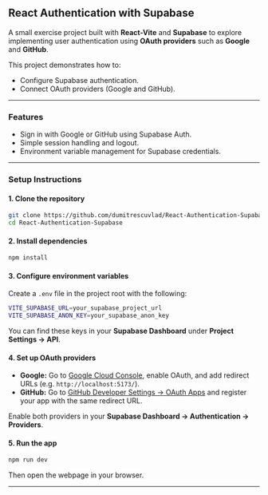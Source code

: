 ## React Authentication with Supabase

A small exercise project built with **React-Vite** and **Supabase** to explore implementing user authentication using **OAuth providers** such as **Google** and **GitHub**.

This project demonstrates how to:

- Configure Supabase authentication.
- Connect OAuth providers (Google and GitHub).

---

### Features

- Sign in with Google or GitHub using Supabase Auth.
- Simple session handling and logout.
- Environment variable management for Supabase credentials.

---

### Setup Instructions

#### 1. Clone the repository

```bash
git clone https://github.com/dumitrescuvlad/React-Authentication-Supabase.git
cd React-Authentication-Supabase
```

#### 2. Install dependencies

```bash
npm install
```

#### 3. Configure environment variables

Create a `.env` file in the project root with the following:

```bash
VITE_SUPABASE_URL=your_supabase_project_url
VITE_SUPABASE_ANON_KEY=your_supabase_anon_key
```

You can find these keys in your **Supabase Dashboard** under **Project Settings → API**.

#### 4. Set up OAuth providers

- **Google:** Go to [Google Cloud Console](https://console.cloud.google.com), enable OAuth, and add redirect URLs (e.g. `http://localhost:5173/`).
- **GitHub:** Go to [GitHub Developer Settings → OAuth Apps](https://github.com/settings/developers) and register your app with the same redirect URL.

Enable both providers in your **Supabase Dashboard → Authentication → Providers**.

#### 5. Run the app

```bash
npm run dev
```

Then open the webpage in your browser.

---

